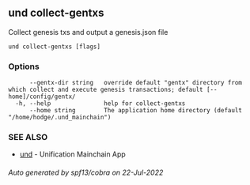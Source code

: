 ## und collect-gentxs

Collect genesis txs and output a genesis.json file

```
und collect-gentxs [flags]
```

### Options

```
      --gentx-dir string   override default "gentx" directory from which collect and execute genesis transactions; default [--home]/config/gentx/
  -h, --help               help for collect-gentxs
      --home string        The application home directory (default "/home/hodge/.und_mainchain")
```

### SEE ALSO

* [und](und.md)	 - Unification Mainchain App

###### Auto generated by spf13/cobra on 22-Jul-2022
